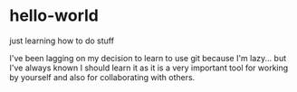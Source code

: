 # hello-world
just learning how to do stuff

I've been lagging on my decision to learn to use git because I'm lazy... but I've always known I should learn it as it is a very important tool for working by yourself and also for collaborating with others.
